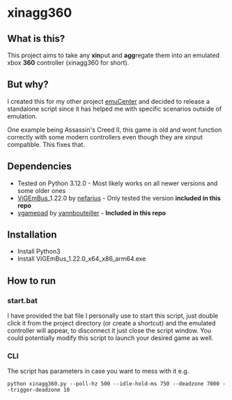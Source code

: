 # xinagg360

## What is this?
This project aims to take any **xin**put and **agg**regate them into an emulated xbox **360** controller (xinagg360 for short).


## But why?
I created this for my other project [emuCenter](https://github.com/Maxsafer/emuCenter) and decided to release a standalone script since it has helped me with specific scenarios outside of emulation.

One example being Assassin's Creed II, this game is old and wont function correctly with some modern controllers even though they are xinput compatible. This fixes that.

## Dependencies
- Tested on Python 3.12.0 - Most likely works on all newer versions and some older ones
- [ViGEmBus](https://github.com/nefarius/ViGEmBus)_1.22.0 by [nefarius](https://github.com/nefarius) - Only tested the version **included in this repo**
- [vgamepad](https://github.com/yannbouteiller/vgamepad) by [yannbouteiller](https://github.com/yannbouteiller) - **Included in this repo**

## Installation
- Install Python3
- Install ViGEmBus_1.22.0_x64_x86_arm64.exe

## How to run
### start.bat
I have provided the bat file I personally use to start this script, just double click it from the project directory (or create a shortcut) and the emulated controller will appear, to disconnect it just close the script window. You could potentially modify this script to launch your desired game as well.

### CLI
The script has parameters in case you want to mess with it e.g.
```
python xinagg360.py --poll-hz 500 --idle-hold-ms 750 --deadzone 7000 --trigger-deadzone 10
```